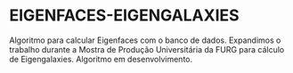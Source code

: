 # EIGENFACES-EIGENGALAXIES
Algoritmo para calcular Eigenfaces com o banco de dados. Expandimos o trabalho durante a Mostra de Produção Universitária da FURG para cálculo de Eigengalaxies. Algoritmo em desenvolvimento.
